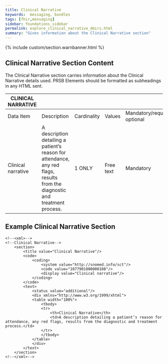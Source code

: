 ```yaml
---
title: Clinical Narrative
keywords:  messaging, bundles
tags: [fhir,messaging]
sidebar: foundations_sidebar
permalink: explore_clinical_narrative_dmirs.html
summary: "Gives information about the Clinical Narrative section"
---
```


{% include custom/section.warnbanner.html %}

## Clinical Narrative Section Content ##
The Clinical Narrative section carries information about the Clinical Narrative details used. PRSB Elements should be formatted as subheadings in any HTML sent.


| CLINICAL   NARRATIVE |                                                                                                                                   |             |             |                                  |                          |
|----------------------|-----------------------------------------------------------------------------------------------------------------------------------|-------------|-------------|----------------------------------|--------------------------|
| Data Item            | Description                                                                                                                       | Cardinality | Values      | Mandatory/required/     optional | FHIR Target              |
| Clinical narrative   | A   description detailing a patient’s reason for attendance,  any red flags, results from the diagnostic   and treatment process. | 1 ONLY   | Free   text | Mandatory                        | Composition.section.text |

## Example Clinical Narrative Section ##

```
<!--<xml>-->
<!--Clinical Narrative-->
	<section>
		<title value="Clinical Narrative"/>
		<code>
			<coding>
				<system value="http://snomed.info/sct"/>
				<code value="1077901000000108"/>
				<display value="Clinical narrative"/>
			</coding>
		</code>
		<text>
			<status value="additional"/>
			<div xmlns="http://www.w3.org/1999/xhtml">
			<table width="100%">
				<tbody>
				<tr>
					<th>Clinical Narrative</th>
					<td>A description detailing a patient’s reason for attendance, any red flags, results from the diagnostic and treatment process.</td>
				</tr>
				</tbody>
			</table>
			</div>
		</text>
	</section>
<!--</xml>-->
```